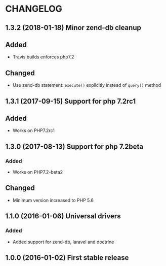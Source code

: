 # CHANGELOG

## 1.3.2 (2018-01-18) Minor zend-db cleanup

## Added

- Travis builds enforces php7.2

## Changed

- Use zend-db statement::`execute()` explicitly instead of `query()` method

## 1.3.1 (2017-09-15) Support for php 7.2rc1

## Added

- Works on PHP7.2rc1

## 1.3.0 (2017-08-13) Support for php 7.2beta

### Added

- Works on PHP7.2-beta2

## Changed 

- Minimum version increased to PHP 5.6

## 1.1.0 (2016-01-06) Universal drivers

### Added

- Added support for zend-db, laravel and doctrine

## 1.0.0 (2016-01-02) First stable release

  